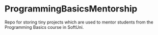 # ProgrammingBasicsMentorship

Repo for storing tiny projects which are used to mentor students from the Programming Basics course in SoftUni.
